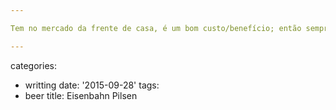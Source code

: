 ```yaml
---

Tem no mercado da frente de casa, é um bom custo/benefício; então sempre tem na geladeira; seu amargor é desequilibrado demais, e um tanto aguada, mas melhor que a maioria das pilsen, então

---
```

categories:
- writting
date: '2015-09-28'
tags:
- beer
title: Eisenbahn Pilsen
